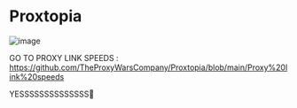 # Proxtopia
![image](https://github.com/user-attachments/assets/26790811-69cc-48c5-8276-c2d2ae20dc9f)






GO TO PROXY LINK SPEEDS : https://github.com/TheProxyWarsCompany/Proxtopia/blob/main/Proxy%20link%20speeds

YESSSSSSSSSSSSSS🔗

